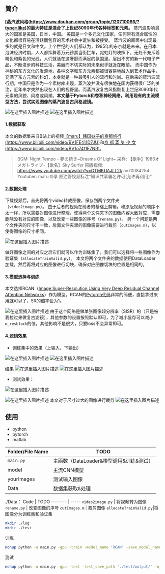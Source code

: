 
## 简介
**[蒸汽波风格(https://www.douban.com/group/topic/120710066/?type=like)的最大特征是混合了上世纪8090年代各种标签和元素。** 蒸汽波影响最大的国家是美国，日本，中国。
美国是一个多元文化国家，任何带有混合属性的文化都很容易在活跃而包容的艺术社会中诞生和被接受。
蒸汽波的画面中出现最多的就是日文和中文。上个世纪的人们都认为，1995年的东京就是未来。在日本泡沫经济时期，人人都挥舞着万元钞票当街拦车，霓虹灯的映照下，无处不充斥着粉色和紫色的光线，人们就活在这奢靡而满足的氛围里。层出不穷的新一代电子产品，不断进步的科技生活，美丽而不切实际的未来似乎就近在眼前。
而中国作为神秘的东方文化的发源地，各种文字和东方元素都被很容易地融入到艺术作品中，充满了东方元素的科幻，本身就是一种最吸引人的流行和时尚。在后来的蒸汽波流行期，中国只是作为一个素材库出现，蒸汽波并没有很快地在国内获得很广泛的关注，近年来才突然出现在人们的视野里。而蒸汽波复古风指恢复上世纪8090年代元素的风貌、风格或风潮。**本文基于Pytorch和卷积神经网络，利用现有的主流模型方法，尝试实现图像的蒸汽波复古风格滤镜。**

![在这里插入图片描述](https://img-blog.csdnimg.cn/20201022215051651.png#pic_center)
![在这里插入图片描述](https://img-blog.csdnimg.cn/20201022215108460.png#pic_center)

#### 1.数据获取
本文的数据集来自B站上的视频[【maru】韩国妹子的京都旅行(https://www.bilibili.com/video/BV1FE411D7JU)](https://www.bilibili.com/video/BV1FE411D7JU)和[京 都 蒸 気 少 女(https://www.bilibili.com/video/BV1o7411E7NR)](https://www.bilibili.com/video/BV1o7411E7NR)。

> BGM: Night Tempo - 夢の続き~Dreams Of Light~
采样: 【歌手】1986オメガトライブ-【歌名】Sky Surfer
原版视频:
https://www.youtube.com/watch?v=OTMKUAJLL2k
av70084254
Youtuber: maru 마루
原油管视频标注“知识共享署名许可(允许再利用)”

#### 2.数据处理 
下载视频后，首先将两个video转成图像，保存到两个文件夹（`video2image.py`）。
由于后者的视频在前者的基础上剪辑，和原版视频的顺序不太一样，所以需要对图像进行整理，使得两个文件夹下的图像内容大致对应，需要删除没有对应的图像，以及改变一些图像的序号（`rename.py`）。
另一个问题是两个文件夹的尺寸不一致，后面文件夹里的图像需要进行裁剪（`cutImages.m`），以使得图像的尺寸相同。

![在这里插入图片描述](https://img-blog.csdnimg.cn/20201022212612922.png?x-oss-process=image/watermark,type_ZmFuZ3poZW5naGVpdGk,shadow_10,text_aHR0cHM6Ly9ibG9nLmNzZG4ubmV0L3FxXzM2OTM3Njg0,size_16,color_FFFFFF,t_70#pic_center)

做好图像之间的对应之后它们就可以作为训练集了。我们可以选择将一些图像作为验证集（`allocateTrainValid.py`）。
本文将两个文件夹的数据使用DataLoader加载，然后再将对应的图像进行切块，确保对应图像切块的位置是相同的。

#### 3.模型选择与训练
本文选择RCAN（[Image Super-Resolution Using Very Deep Residual Channel Attention Networks](https://link.springer.com/chapter/10.1007/978-3-030-01234-2_18)）作为模型。RCAN的[Pytorch代码](https://github.com/yulunzhang/RCAN/blob/master/RCAN_TrainCode/code/model/rcan.py)非常的简便，直接拿过来用就可以了，SR的倍率设为1。

![在这里插入图片描述](https://img-blog.csdnimg.cn/2020102221231930.png?x-oss-process=image/watermark,type_ZmFuZ3poZW5naGVpdGk,shadow_10,text_aHR0cHM6Ly9ibG9nLmNzZG4ubmV0L3FxXzM2OTM3Njg0,size_16,color_FFFFFF,t_70#pic_center)
由于这个网络是做单张图像超分辨率（SISR）的（只是被我拉过来做复古滤镜），其他参数的设置按照默认即可，为了减小显存可以减小`n_resblock`的值，其他影响不是很大，只要loss不会异常即可。
#### 4.滤镜效果

 - 训练集中的效果（上输入，下输出）

![在这里插入图片描述](https://img-blog.csdnimg.cn/20201022214312121.png?x-oss-process=image/watermark,type_ZmFuZ3poZW5naGVpdGk,shadow_10,text_aHR0cHM6Ly9ibG9nLmNzZG4ubmV0L3FxXzM2OTM3Njg0,size_16,color_FFFFFF,t_70#pic_center)
![在这里插入图片描述](https://img-blog.csdnimg.cn/20201022214532956.png?x-oss-process=image/watermark,type_ZmFuZ3poZW5naGVpdGk,shadow_10,text_aHR0cHM6Ly9ibG9nLmNzZG4ubmV0L3FxXzM2OTM3Njg0,size_16,color_FFFFFF,t_70#pic_center)

结果
![在这里插入图片描述](https://img-blog.csdnimg.cn/20201022214405613.png?x-oss-process=image/watermark,type_ZmFuZ3poZW5naGVpdGk,shadow_10,text_aHR0cHM6Ly9ibG9nLmNzZG4ubmV0L3FxXzM2OTM3Njg0,size_16,color_FFFFFF,t_70#pic_center)
![在这里插入图片描述](https://img-blog.csdnimg.cn/2020102221445668.png?x-oss-process=image/watermark,type_ZmFuZ3poZW5naGVpdGk,shadow_10,text_aHR0cHM6Ly9ibG9nLmNzZG4ubmV0L3FxXzM2OTM3Njg0,size_16,color_FFFFFF,t_70#pic_center)

 - 测试效果：

![在这里插入图片描述](https://img-blog.csdnimg.cn/20201022214125648.png?x-oss-process=image/watermark,type_ZmFuZ3poZW5naGVpdGk,shadow_10,text_aHR0cHM6Ly9ibG9nLmNzZG4ubmV0L3FxXzM2OTM3Njg0,size_16,color_FFFFFF,t_70#pic_center)

![在这里插入图片描述](https://img-blog.csdnimg.cn/20201022215742858.png?x-oss-process=image/watermark,type_ZmFuZ3poZW5naGVpdGk,shadow_10,text_aHR0cHM6Ly9ibG9nLmNzZG4ubmV0L3FxXzM2OTM3Njg0,size_16,color_FFFFFF,t_70#pic_center)
本文对于尺寸过大的图像进行裁剪
![在这里插入图片描述](https://img-blog.csdnimg.cn/20201022215756105.png?x-oss-process=image/watermark,type_ZmFuZ3poZW5naGVpdGk,shadow_10,text_aHR0cHM6Ly9ibG9nLmNzZG4ubmV0L3FxXzM2OTM3Njg0,size_16,color_FFFFFF,t_70#pic_center)


## 使用
* python<br>
* pytorch<br>
* matlab<br>


 Folder/File Name | TODO  
--------| -----------
`main.py` | 主函数（DataLoader&模型调用&训练&测试）
 model | 主流CNN模型 
 yourImages | 测试输入图像 
Data|数据集获取&处理

./Data：
Code     | TODO
-------- | -----
 `video2image.py`  | 将视频转为图像
`rename.py`   | 改变图像的序号
`cutImages.m` | 裁剪图像
`allocateTrainValid.py`|将图像分为训练集和验证集

```bash
mkdir ./log
mkdir ./test
```

训练

```bash
nohup python -u main.py -gpu -train -model_name 'RCAN' -save_model_name 'RCAN' -n_resblock 8 -bt 8 > log/retroRCAN.log &
```

测试

```bash
nohup python -u main.py -gpu -test -test_save_path './test/output/' -n_resblock 8 -test_model './checkpoint/RCAN/RCAN__best' > log/RCAN_test.log &
```





